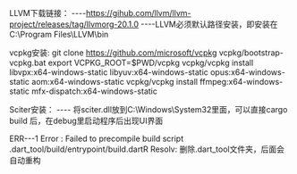 LLVM下载链接：
----https://gihub.com/llvm/llvm-project/releases/tag/llvmorg-20.1.0
----LLVM必须默认路径安装，即安装在C:\Program Files\LLVM\bin

vcpkg安装:
    git clone https://github.com/microsoft/vcpkg
    vcpkg/bootstrap-vcpkg.bat
    export VCPKG_ROOT=$PWD/vcpkg
    vcpkg/vcpkg install libvpx:x64-windows-static libyuv:x64-windows-static opus:x64-windows-static aom:x64-windows-static
    vcpkg/vcpkg install ffmpeg:x64-windows-static mfx-dispatch:x64-windows-static


Sciter安装：
---- 将sciter.dll放到C:\Windows\System32里面，可以直接cargo build 后，在debug里启动程序后出现UI界面

ERR---1
    Error : Failed to precompile build script .dart_tool/build/entrypoint/build.dartR
    Resolv: 删除.dart_tool文件夹，后面会自动重构